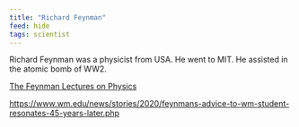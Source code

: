 ```yaml
---
title: "Richard Feynman"
feed: hide
tags: scientist
---
```


Richard Feynman was a physicist from USA. He went to MIT. He assisted in the atomic bomb of WW2. 

[The Feynman Lectures on Physics](https://www.feynmanlectures.caltech.edu/)

https://www.wm.edu/news/stories/2020/feynmans-advice-to-wm-student-resonates-45-years-later.php